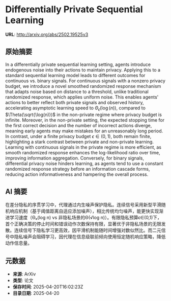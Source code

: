 # Differentially Private Sequential Learning

**URL**: http://arxiv.org/abs/2502.19525v3

## 原始摘要

In a differentially private sequential learning setting, agents introduce
endogenous noise into their actions to maintain privacy. Applying this to a
standard sequential learning model leads to different outcomes for continuous
vs. binary signals. For continuous signals with a nonzero privacy budget, we
introduce a novel smoothed randomized response mechanism that adapts noise
based on distance to a threshold, unlike traditional randomized response, which
applies uniform noise. This enables agents' actions to better reflect both
private signals and observed history, accelerating asymptotic learning speed to
$\Theta_{\epsilon}(\log(n))$, compared to $\Theta(\sqrt{\log(n)})$ in the
non-private regime where privacy budget is infinite. Moreover, in the
non-private setting, the expected stopping time for the first correct decision
and the number of incorrect actions diverge, meaning early agents may make
mistakes for an unreasonably long period. In contrast, under a finite privacy
budget $\epsilon \in (0,1)$, both remain finite, highlighting a stark contrast
between private and non-private learning. Learning with continuous signals in
the private regime is more efficient, as smooth randomized response enhances
the log-likelihood ratio over time, improving information aggregation.
Conversely, for binary signals, differential privacy noise hinders learning, as
agents tend to use a constant randomized response strategy before an
information cascade forms, reducing action informativeness and hampering the
overall process.


## AI 摘要

在差分隐私的序贯学习中，代理通过内生噪声保护隐私。连续信号采用新型平滑随机响应机制（基于阈值距离自适应添加噪声），相比传统均匀噪声，能更快实现渐进学习速度（Θₑ(log n) vs 非隐私场景的Θ(√log n)）。有限隐私预算ϵ∈(0,1)下，首个正确决策的停止时间和错误动作次数保持有限，显著优于非隐私场景的无限发散。连续信号下隐私学习更高效，因平滑机制能随时间增强对数似然比。而二元信号中隐私噪声会阻碍学习，因代理在信息级联前倾向使用恒定随机响应策略，降低动作信息量。

## 元数据

- **来源**: ArXiv
- **类型**: 论文
- **保存时间**: 2025-04-20T16:02:23Z
- **目录日期**: 2025-04-20
